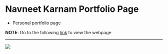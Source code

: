 # Navneet Karnam Portfolio Page
- Personal portfolio page 

**NOTE**: Go to the following [link](http://navneetkarnam.github.io/navkarnam.github.io/index.html) to view the webpage

* * * 

![](assets/stylesheets/images/image2.png)

